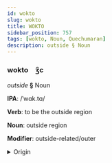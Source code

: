 ```yaml
---
id: wokto
slug: wokto
title: WOKTO
sidebar_position: 757
tags: [wokto, Noun, Quechumaran]
description: outside § Noun
---
```


### wokto&emsp;<span kind="abugida">ʒ̑c</span>

*outside* **§** Noun

**IPA**: /ˈwɑk.tɑ/

**Verb**: to be the outside region

**Noun**: outside region

**Modifier**: outside-related/outer

<details>
    <summary>Origin</summary>
    Quechua waqta /waqta/<br/>
    <em>Quechumaran Language Family</em>
</details>